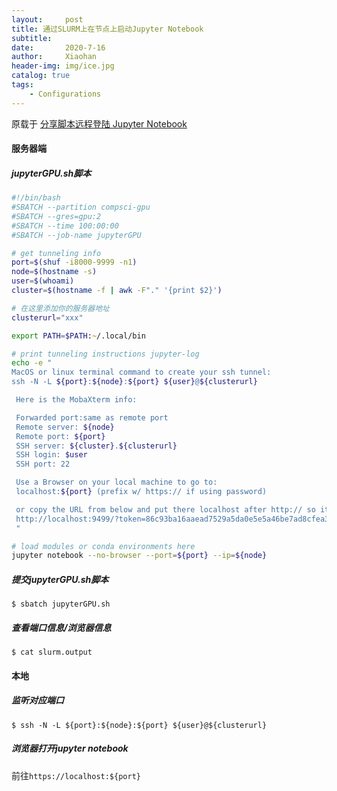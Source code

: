 ```yaml
---
layout:     post
title: 通过SLURM上在节点上启动Jupyter Notebook
subtitle:   
date:       2020-7-16
author:     Xiaohan
header-img: img/ice.jpg
catalog: true
tags:
    - Configurations
---
```


原载于 [分享脚本远程登陆 Jupyter Notebook](https://zhuanlan.zhihu.com/p/65130699)

#### 服务器端
##### jupyterGPU.sh脚本
```zsh
#!/bin/bash
#SBATCH --partition compsci-gpu
#SBATCH --gres=gpu:2
#SBATCH --time 100:00:00
#SBATCH --job-name jupyterGPU

# get tunneling info
port=$(shuf -i8000-9999 -n1)
node=$(hostname -s)
user=$(whoami)
cluster=$(hostname -f | awk -F"." '{print $2}')

# 在这里添加你的服务器地址
clusterurl="xxx"

export PATH=$PATH:~/.local/bin

# print tunneling instructions jupyter-log
echo -e "
MacOS or linux terminal command to create your ssh tunnel:
ssh -N -L ${port}:${node}:${port} ${user}@${clusterurl}

 Here is the MobaXterm info:

 Forwarded port:same as remote port
 Remote server: ${node}
 Remote port: ${port}
 SSH server: ${cluster}.${clusterurl}
 SSH login: $user
 SSH port: 22

 Use a Browser on your local machine to go to:
 localhost:${port} (prefix w/ https:// if using password)

 or copy the URL from below and put there localhost after http:// so it would be something like:
 http://localhost:9499/?token=86c93ba16aaead7529a5da0e5e5a46be7ad8cfea35b2d49f
 "

# load modules or conda environments here
jupyter notebook --no-browser --port=${port} --ip=${node}
```
##### 提交jupyterGPU.sh脚本

```console
$ sbatch jupyterGPU.sh
```
##### 查看端口信息/浏览器信息    
```console
$ cat slurm.output
```

#### 本地
##### 监听对应端口
```console
$ ssh -N -L ${port}:${node}:${port} ${user}@${clusterurl}
```
##### 浏览器打开jupyter notebook
前往`https://localhost:${port}`





